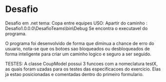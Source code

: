 # Desafio
Desafio em .net tema: Copa entre equipes
USO:
Apartir do caminho : Desafio1.0.0.0\DesafioTeams\bin\Debug
Se encontra o executavel do programa.

O programa foi desenvolvido de forma que diminua a chance de erro do usuario,
nota-se que os botoes sao bloqueados ou desbloqueados de forma inteligente para criar 
um caminho logico e seguro a ser seguido. 

TESTES:
A classe CoupModel possui 3 funcoes com a nomeclatura testX,
as quais foram uzadas para os testes das especificacoes do exercicio.
Elas ja estao posicionadas e comentadas dentro do primeiro formulario.
